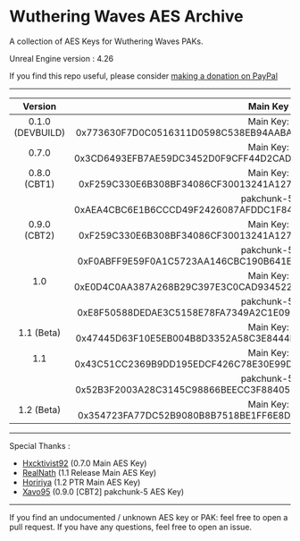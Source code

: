 # Wuthering Waves AES Archive

A collection of AES Keys for Wuthering Waves PAKs.

Unreal Engine version : 4.26

If you find this repo useful, please consider [making a donation on PayPal](https://www.paypal.com/paypalme/ClostroLeRigolo)

___

| Version |                                Main Key                                 |
|:-------:|:------------------------------------------------------------------:|
|  0.1.0 (DEVBUILD)  | Main Key: 0x773630F7D0C0516311D0598C538EB94AABAD423208F3633A98E34513557DE2C5 | |
|  0.7.0 | Main Key: 0x3CD6493EFB7AE59DC3452D0F9CFF44D2CAD4BDC1FBA00DF7CC4FA4707A81AD75 | |
|  0.8.0 (CBT1)  | Main Key: 0xF259C330E6B308BF34086CF30013241A1277F6E25D8F580746C2E8829EA1E15F | |
|    | pakchunk-5: 0xAEA4CBC6E1B6CCCD49F2426087AFDDC1F84662B45019BB6CBFFD62F470AFCDD5 |
|  0.9.0 (CBT2)  | Main Key: 0xF259C330E6B308BF34086CF30013241A1277F6E25D8F580746C2E8829EA1E15F |
|    | pakchunk-5: 0xF0ABFF9E59F0A1C5723AA146CBC190B641E5528E18F2AF1AA364A741E80E3EC8 |
|  1.0  | Main Key: 0xE0D4C0AA387A268B29C397E3C0CAD934522EFC96BE5526D6288EA26351CDACC9 |
|        | pakchunk-5: 0xE8F50588DEDAE3C5158E78FA7349A2C1E09CEC20B4A0FA4B2CF82C0ADDEFE2EA |
|  1.1 (Beta)  | Main Key: 0x47445D63F10E5EB004B8D3352A58C3E8444E1F7D1907A442D204161C71C567DC |
|  1.1  | Main Key: 0x43C51CC2369B9DD195EDCF426C78E30E99D7514DC14E8C03A831E128A3941010 |
|        | pakchunk-5: 0x52B3F2003A28C3145C98866BEECC3F884051140E03CC42946A89DB126AD55E9C |
|  1.2 (Beta)  | Main Key: 0x354723FA77DC52B9080B8B7518BE1FF6E8D12D7BE56F4050C5B472E0C6E90A70 |
___
Special Thanks : 
- [Hxcktivist92](https://github.com/Hxcktivist92) (0.7.0 Main AES Key)
- [RealNath](https://github.com/RealNath) (1.1 Release Main AES Key)
- [Hoririya](https://github.com/Hororiya) (1.2 PTR Main AES Key)
- [Xavo95](https://github.com/xavo95) (0.9.0 [CBT2] pakchunk-5 AES Key)

___
If you find an undocumented / unknown AES key or PAK: feel free to open a pull request. If you have any
questions, feel free to open an issue.
